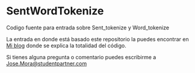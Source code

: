 # SentWordTokenize
Codigo fuente para entrada sobre Sent_tokenize y Word_tokenize

La entrada en donde está basado este repositorio la puedes encontrar en [Mi blog](https://jantoniomora.wordpress.com/2017/07/21/aplicando-tokenizing-a-texto) donde se explica la totalidad del código.

Si tienes alguna pregunta o comentario puedes escribirme a Jose.Mora@studentpartner.com

